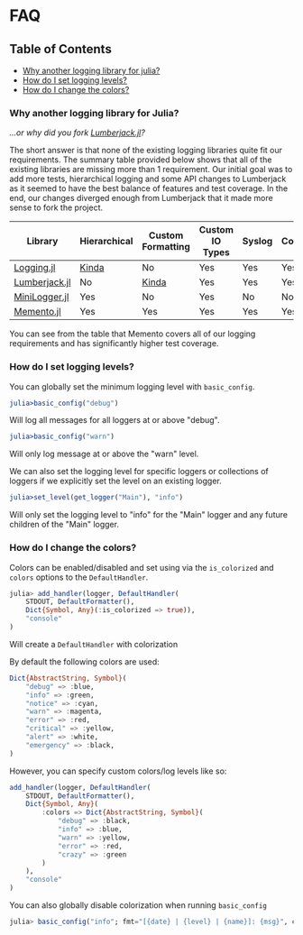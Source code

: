 # FAQ

## Table of Contents

- [Why another logging library for julia?](#why-another-logging-library-for-julia)
- [How do I set logging levels?](#how-do-i-set-logging-levels)
- [How do I change the colors?](#how-do-i-change-the-colors)

### Why another logging library for Julia?
_...or why did you fork [Lumberjack.jl](https://github.com/WestleyArgentum/Lumberjack.jl)?_

The short answer is that none of the existing logging libraries quite fit our requirements.
The summary table provided below shows that all of the existing libraries are missing more than 1 requirement.
Our initial goal was to add more tests, hierarchical logging and some API changes to Lumberjack as it seemed to have the best balance of features and test coverage.
In the end, our changes diverged enough from Lumberjack that it made more sense to fork the project.

Library | Hierarchical | Custom Formatting | Custom IO Types | Syslog | Color | Coverage | Version
--- | --- | --- | --- | --- | --- | --- | ---
[Logging.jl](https://github.com/kmsquire/Logging.jl) | [Kinda](https://github.com/colinfang/MiniLogging.jl#why-another-logging-package) | No | Yes | Yes | Yes | 61% | 0.3.1
[Lumberjack.jl](https://github.com/WestleyArgentum/Lumberjack.jl) | No | [Kinda](https://github.com/WestleyArgentum/Lumberjack.jl#timbertruck) | Yes | Yes | Yes | 76% | 2.1.0
[MiniLogger.jl](https://github.com/colinfang/MiniLogging.jl) | Yes | No | Yes | No | No | 87% | 0.0.2
[Memento.jl](https://github.com/invenia/Memento.jl) | Yes | Yes | Yes | Yes | Yes | 100% | N/A

You can see from the table that Memento covers all of our logging requirements and has significantly higher test coverage.

### How do I set logging levels?

You can globally set the minimum logging level with `basic_config`.
```julia
julia>basic_config("debug")
```
Will log all messages for all loggers at or above "debug".
```julia
julia>basic_config("warn")
```
Will only log message at or above the "warn" level.

We can also set the logging level for specific loggers or collections of loggers if we explicitly set the level on an existing logger.
```julia
julia>set_level(get_logger("Main"), "info")
```
Will only set the logging level to "info" for the "Main" logger and any future children of the "Main" logger.

### How do I change the colors?

Colors can be enabled/disabled and set using via the `is_colorized` and `colors` options to the `DefaultHandler`.
```julia
julia> add_handler(logger, DefaultHandler(
    STDOUT, DefaultFormatter(),
    Dict{Symbol, Any}(:is_colorized => true)),
    "console"
)
```
Will create a `DefaultHandler` with colorization

By default the following colors are used:
```julia
Dict{AbstractString, Symbol}(
    "debug" => :blue,
    "info" => :green,
    "notice" => :cyan,
    "warn" => :magenta,
    "error" => :red,
    "critical" => :yellow,
    "alert" => :white,
    "emergency" => :black,
)
```

However, you can specify custom colors/log levels like so:
```julia
add_handler(logger, DefaultHandler(
    STDOUT, DefaultFormatter(),
    Dict{Symbol, Any}(
        :colors => Dict{AbstractString, Symbol}(
            "debug" => :black,
            "info" => :blue,
            "warn" => :yellow,
            "error" => :red,
            "crazy" => :green
        )
    ),
    "console"
)
```
You can also globally disable colorization when running `basic_config`
```julia
julia> basic_config("info"; fmt="[{date} | {level} | {name}]: {msg}", colorized=false)
```
